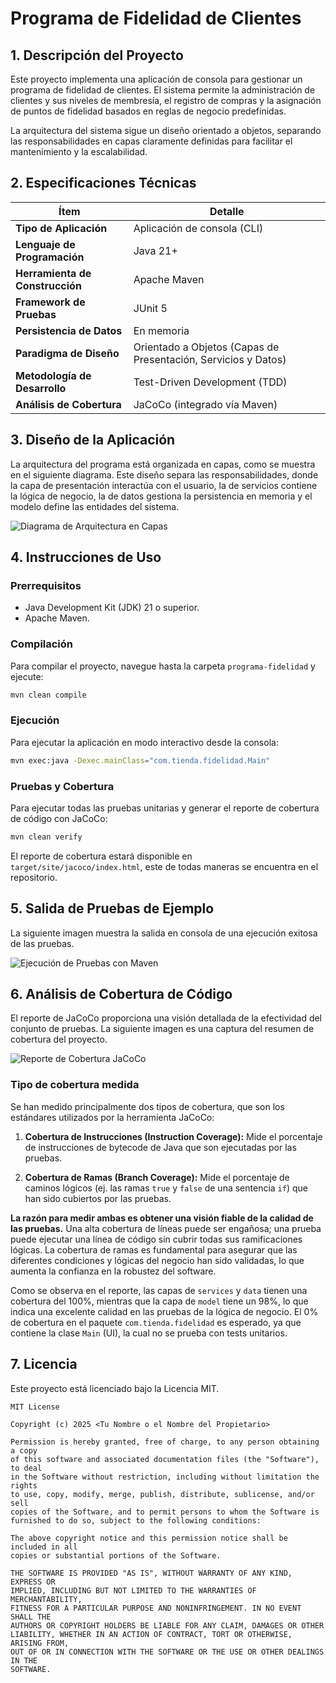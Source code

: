# Programa de Fidelidad de Clientes

## 1. Descripción del Proyecto

Este proyecto implementa una aplicación de consola para gestionar un programa de fidelidad de clientes. El sistema permite la administración de clientes y sus niveles de membresía, el registro de compras y la asignación de puntos de fidelidad basados en reglas de negocio predefinidas.

La arquitectura del sistema sigue un diseño orientado a objetos, separando las responsabilidades en capas claramente definidas para facilitar el mantenimiento y la escalabilidad.

## 2. Especificaciones Técnicas

| Ítem | Detalle |
|-------------------------------|----------------------------------------------------|
| **Tipo de Aplicación** | Aplicación de consola (CLI) |
| **Lenguaje de Programación** | Java 21+ |
| **Herramienta de Construcción** | Apache Maven |
| **Framework de Pruebas** | JUnit 5 |
| **Persistencia de Datos** | En memoria |
| **Paradigma de Diseño** | Orientado a Objetos (Capas de Presentación, Servicios y Datos) |
| **Metodología de Desarrollo** | Test-Driven Development (TDD) |
| **Análisis de Cobertura** | JaCoCo (integrado vía Maven) |

## 3. Diseño de la Aplicación

La arquitectura del programa está organizada en capas, como se muestra en el siguiente diagrama. Este diseño separa las responsabilidades, donde la capa de presentación interactúa con el usuario, la de servicios contiene la lógica de negocio, la de datos gestiona la persistencia en memoria y el modelo define las entidades del sistema.

![Diagrama de Arquitectura en Capas](img/UML.png)

## 4. Instrucciones de Uso

### Prerrequisitos
* Java Development Kit (JDK) 21 o superior.
* Apache Maven.

### Compilación
Para compilar el proyecto, navegue hasta la carpeta `programa-fidelidad` y ejecute:
```bash
mvn clean compile
```

### Ejecución
Para ejecutar la aplicación en modo interactivo desde la consola:
```bash
mvn exec:java -Dexec.mainClass="com.tienda.fidelidad.Main"
```

### Pruebas y Cobertura
Para ejecutar todas las pruebas unitarias y generar el reporte de cobertura de código con JaCoCo:
```bash
mvn clean verify
```
El reporte de cobertura estará disponible en `target/site/jacoco/index.html`, este de todas maneras se encuentra en el repositorio.

## 5. Salida de Pruebas de Ejemplo

La siguiente imagen muestra la salida en consola de una ejecución exitosa de las pruebas.

![Ejecución de Pruebas con Maven](img/executed-tests.png)

## 6. Análisis de Cobertura de Código

El reporte de JaCoCo proporciona una visión detallada de la efectividad del conjunto de pruebas. La siguiente imagen es una captura del resumen de cobertura del proyecto.

![Reporte de Cobertura JaCoCo](img/coverage.png)

### Tipo de cobertura medida

Se han medido principalmente dos tipos de cobertura, que son los estándares utilizados por la herramienta JaCoCo:

1.  **Cobertura de Instrucciones (Instruction Coverage):** Mide el porcentaje de instrucciones de bytecode de Java que son ejecutadas por las pruebas.

2.  **Cobertura de Ramas (Branch Coverage):** Mide el porcentaje de caminos lógicos (ej. las ramas `true` y `false` de una sentencia `if`) que han sido cubiertos por las pruebas.

**La razón para medir ambas es obtener una visión fiable de la calidad de las pruebas.** Una alta cobertura de líneas puede ser engañosa; una prueba puede ejecutar una línea de código sin cubrir todas sus ramificaciones lógicas. La cobertura de ramas es fundamental para asegurar que las diferentes condiciones y lógicas del negocio han sido validadas, lo que aumenta la confianza en la robustez del software.

Como se observa en el reporte, las capas de `services` y `data` tienen una cobertura del 100%, mientras que la capa de `model` tiene un 98%, lo que indica una excelente calidad en las pruebas de la lógica de negocio. El 0% de cobertura en el paquete `com.tienda.fidelidad` es esperado, ya que contiene la clase `Main` (UI), la cual no se prueba con tests unitarios.

## 7. Licencia

Este proyecto está licenciado bajo la Licencia MIT.

```text
MIT License

Copyright (c) 2025 <Tu Nombre o el Nombre del Propietario>

Permission is hereby granted, free of charge, to any person obtaining a copy
of this software and associated documentation files (the "Software"), to deal
in the Software without restriction, including without limitation the rights
to use, copy, modify, merge, publish, distribute, sublicense, and/or sell
copies of the Software, and to permit persons to whom the Software is
furnished to do so, subject to the following conditions:

The above copyright notice and this permission notice shall be included in all
copies or substantial portions of the Software.

THE SOFTWARE IS PROVIDED "AS IS", WITHOUT WARRANTY OF ANY KIND, EXPRESS OR
IMPLIED, INCLUDING BUT NOT LIMITED TO THE WARRANTIES OF MERCHANTABILITY,
FITNESS FOR A PARTICULAR PURPOSE AND NONINFRINGEMENT. IN NO EVENT SHALL THE
AUTHORS OR COPYRIGHT HOLDERS BE LIABLE FOR ANY CLAIM, DAMAGES OR OTHER
LIABILITY, WHETHER IN AN ACTION OF CONTRACT, TORT OR OTHERWISE, ARISING FROM,
OUT OF OR IN CONNECTION WITH THE SOFTWARE OR THE USE OR OTHER DEALINGS IN THE
SOFTWARE.
```